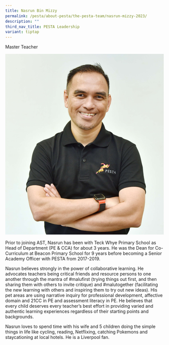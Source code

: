 ```yaml
---
title: Nasrun Bin Mizzy
permalink: /pesta/about-pesta/the-pesta-team/nasrun-mizzy-2023/
description: ""
third_nav_title: PESTA Leadership
variant: tiptap
---
```

Master Teacher

![](/images/Staff%20Photos/nasrun1.JPG)

Prior to joining AST, Nasrun has been with Teck Whye Primary School as Head of Department (PE &amp; CCA) for about 3 years. He was the Dean for Co-Curriculum at Beacon Primary School for 9 years before becoming a Senior Academy Officer with PESTA from 2017-2019.  

Nasrun believes strongly in the power of collaborative learning. He advocates teachers being critical friends and resource persons to one another through the mantra of #malufirst (trying things out first, and then sharing them with others to invite critique) and #malutogether (facilitating the new learning with others and inspiring them to try out new ideas). His pet areas are using narrative inquiry for professional development, affective domain and 21CC in PE and assessment literacy in PE. He believes that every child deserves every teacher’s best effort in providing varied and authentic learning experiences regardless of their starting points and backgrounds.

Nasrun loves to spend time with his wife and 5 children doing the simple things in life like cycling, reading, Netflixing, catching Pokemons and staycationing at local hotels. He is a Liverpool fan.